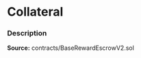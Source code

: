 # Collateral

### Description <a id="description"></a>

**Source:** contracts/BaseRewardEscrowV2.sol

